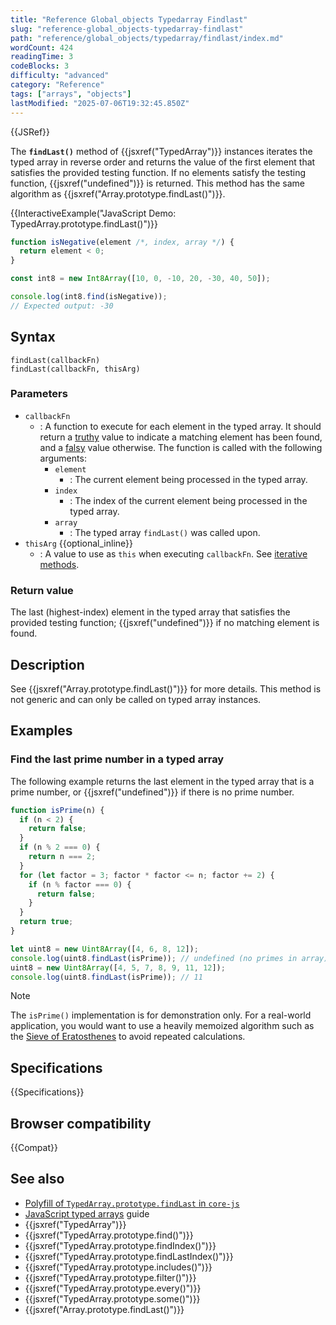 ```yaml
---
title: "Reference Global_objects Typedarray Findlast"
slug: "reference-global_objects-typedarray-findlast"
path: "reference/global_objects/typedarray/findlast/index.md"
wordCount: 424
readingTime: 3
codeBlocks: 3
difficulty: "advanced"
category: "Reference"
tags: ["arrays", "objects"]
lastModified: "2025-07-06T19:32:45.850Z"
---
```



{{JSRef}}

The **`findLast()`** method of {{jsxref("TypedArray")}} instances iterates the typed array in reverse order and returns the value of the first element that satisfies the provided testing function. If no elements satisfy the testing function, {{jsxref("undefined")}} is returned. This method has the same algorithm as {{jsxref("Array.prototype.findLast()")}}.

{{InteractiveExample("JavaScript Demo: TypedArray.prototype.findLast()")}}

```js interactive-example
function isNegative(element /*, index, array */) {
  return element < 0;
}

const int8 = new Int8Array([10, 0, -10, 20, -30, 40, 50]);

console.log(int8.find(isNegative));
// Expected output: -30
```

## Syntax

```js-nolint
findLast(callbackFn)
findLast(callbackFn, thisArg)
```

### Parameters

- `callbackFn`
  - : A function to execute for each element in the typed array. It should return a [truthy](/en-US/docs/Glossary/Truthy) value to indicate a matching element has been found, and a [falsy](/en-US/docs/Glossary/Falsy) value otherwise. The function is called with the following arguments:
    - `element`
      - : The current element being processed in the typed array.
    - `index`
      - : The index of the current element being processed in the typed array.
    - `array`
      - : The typed array `findLast()` was called upon.
- `thisArg` {{optional_inline}}
  - : A value to use as `this` when executing `callbackFn`. See [iterative methods](/en-US/docs/Web/JavaScript/Reference/Global_Objects/Array#iterative_methods).

### Return value

The last (highest-index) element in the typed array that satisfies the provided testing function; {{jsxref("undefined")}} if no matching element is found.

## Description

See {{jsxref("Array.prototype.findLast()")}} for more details. This method is not generic and can only be called on typed array instances.

## Examples

### Find the last prime number in a typed array

The following example returns the last element in the typed array that is a prime number, or {{jsxref("undefined")}} if there is no prime number.

```js
function isPrime(n) {
  if (n < 2) {
    return false;
  }
  if (n % 2 === 0) {
    return n === 2;
  }
  for (let factor = 3; factor * factor <= n; factor += 2) {
    if (n % factor === 0) {
      return false;
    }
  }
  return true;
}

let uint8 = new Uint8Array([4, 6, 8, 12]);
console.log(uint8.findLast(isPrime)); // undefined (no primes in array)
uint8 = new Uint8Array([4, 5, 7, 8, 9, 11, 12]);
console.log(uint8.findLast(isPrime)); // 11
```

> [!NOTE]
> The `isPrime()` implementation is for demonstration only. For a real-world application, you would want to use a heavily memoized algorithm such as the [Sieve of Eratosthenes](https://en.wikipedia.org/wiki/Sieve_of_Eratosthenes) to avoid repeated calculations.

## Specifications

{{Specifications}}

## Browser compatibility

{{Compat}}

## See also

- [Polyfill of `TypedArray.prototype.findLast` in `core-js`](https://github.com/zloirock/core-js#array-find-from-last)
- [JavaScript typed arrays](/en-US/docs/Web/JavaScript/Guide/Typed_arrays) guide
- {{jsxref("TypedArray")}}
- {{jsxref("TypedArray.prototype.find()")}}
- {{jsxref("TypedArray.prototype.findIndex()")}}
- {{jsxref("TypedArray.prototype.findLastIndex()")}}
- {{jsxref("TypedArray.prototype.includes()")}}
- {{jsxref("TypedArray.prototype.filter()")}}
- {{jsxref("TypedArray.prototype.every()")}}
- {{jsxref("TypedArray.prototype.some()")}}
- {{jsxref("Array.prototype.findLast()")}}
